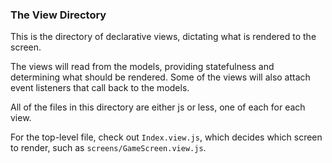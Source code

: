 ### The View Directory ###

This is the directory of declarative views,
dictating what is rendered to the screen.

The views will read from the models, providing
statefulness and determining what should be
rendered. Some of the views will also attach
event listeners that call back to the models.

All of the files in this directory are either
js or less, one of each for each view.

For the top-level file, check out `Index.view.js`,
which decides which screen to render, such as
`screens/GameScreen.view.js`.
